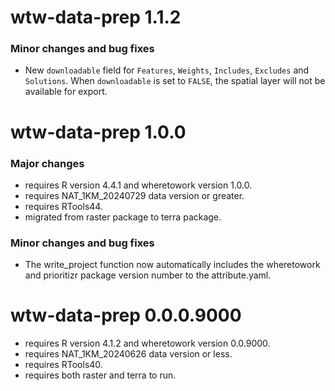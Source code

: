 # wtw-data-prep 1.1.2

### Minor changes and bug fixes

- New `downloadable` field for `Features`, `Weights`, `Includes`, `Excludes` 
and `Solutions`. When `downloadable` is set to `FALSE`, the spatial layer will not 
be available for export.

# wtw-data-prep 1.0.0

### Major changes
- requires R version 4.4.1 and wheretowork version 1.0.0.
- requires NAT_1KM_20240729 data version or greater.
- requires RTools44.
- migrated from raster package to terra package.

### Minor changes and bug fixes
- The write_project function now automatically includes the wheretowork and 
prioritizr package version number to the attribute.yaml.


# wtw-data-prep 0.0.0.9000

- requires R version 4.1.2 and wheretowork version 0.0.9000.
- requires NAT_1KM_20240626 data version or less.
- requires RTools40.
- requires both raster and terra to run.
